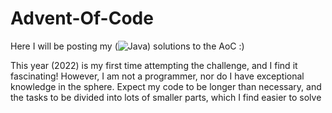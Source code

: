 # Advent-Of-Code

Here I will be posting my (![Java](https://img.shields.io/badge/java-%23ED8B00.svg?style=for-the-badge&logo=java&logoColor=white)) solutions to the AoC :)

This year (2022) is my first time attempting the challenge, and I find it fascinating!
However, I am not a programmer, nor do I have exceptional knowledge in the sphere. Expect my code to be longer than necessary, and the tasks to be divided into lots of smaller parts, which I find easier to solve
